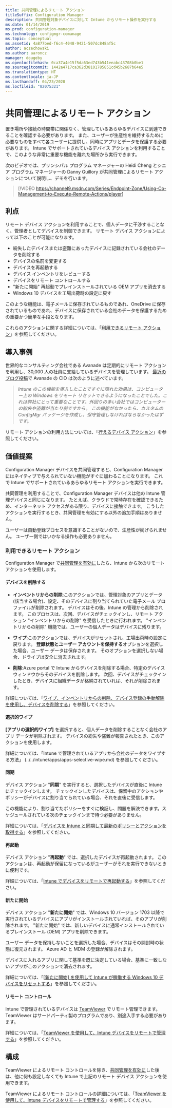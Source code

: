 ```yaml
---
title: 共同管理によるリモート アクション
titleSuffix: Configuration Manager
description: 共同管理対象デバイスに対して Intune からリモート操作を実行する
ms.date: 01/14/2019
ms.prod: configuration-manager
ms.technology: configmgr-comanage
ms.topic: conceptual
ms.assetid: 4a877bed-f6c4-4048-9421-507dc848af5c
author: aczechowski
ms.author: aaroncz
manager: dougeby
ms.openlocfilehash: 0ca37a4e15f5da63ed743b541eeabc43708b0be1
ms.sourcegitcommit: 1442a4717ca362d38101785851cd45b2687b64e5
ms.translationtype: HT
ms.contentlocale: ja-JP
ms.lasthandoff: 04/23/2020
ms.locfileid: "82075321"
---
```

# <a name="remote-actions-with-co-management"></a>共同管理によるリモート アクション

置き場所や接続の時間帯に関係なく、管理しているあらゆるデバイスに到達できることを確認する必要があります。 また、ユーザーが生産性を維持するために必要なものをすべて各ユーザーに提供し、同時にアプリとデータを保護する必要があります。 Intune でサポートされているデバイス アクションを利用することで、このような非常に重要な機能を離れた場所から実行できます。

次のビデオでは、プリンシパル プログラム マネージャーの Heidi Cheng とシニア プログラム マネージャーの Danny Guillory が共同管理によるリモート アクションについて説明し、デモを行います。

> [!VIDEO https://channel9.msdn.com/Series/Endpoint-Zone/Using-Co-Management-to-Execute-Remote-Actions/player]



## <a name="benefits"></a>利点

リモート デバイス アクションを利用することで、個人データに干渉することなく、管理者としてデバイスを制御できます。 リモート デバイス アクションによって以下のことが可能になります。 
- 紛失したデバイスまたは盗難にあったデバイスに記録されている会社のデータを削除する  
- デバイスの名前を変更する  
- デバイスを再起動する  
- デバイス インベントリをレビューする  
- デバイスをリモート コントロールする  
- "新たに開始" 再起動でプレインストールされている OEM アプリを消去する  
- Windows 10 デバイスを工場出荷時の設定に戻す  

このような機能は、電子メールに保存されているものであれ、OneDrive に保存されているものであれ、デバイスに保存されている会社のデータを保護するための重要かつ簡単な手段となります。

これらのアクションに関する詳細については、「[利用できるリモート アクション](#available-remote-actions)」を参照してください。 



## <a name="case-studies"></a>導入事例

世界的なコンサルティング会社である Avanade は定期的にリモート アクションを利用し、30,000 人の社員に支給しているデバイスを管理しています。 [最近のブログ投稿](https://www.microsoft.com/microsoft-365/blog/2018/02/07/the-future-is-on-the-other-side-of-this-bridge/)で Avanade の CIO は次のように述べています。

> *Intune のこの機能を導入したことですぐに現れた効果は、コンピューター上の Windows をリモート リセットできるようになったことでした。これは弊社にとって重要なことです。外回りの多い会社ではコンピューターの紛失や盗難が当たり前ですから。* 
> *この機能がなかったら、カスタムの ConfigMgr パッケージを作成し、保守管理しなければならなかったはずです。*

リモート アクションの利用方法については、「[行えるデバイス アクション](../../intune/remote-actions/device-management.md#available-device-actions)」を参照してください。


## <a name="value-proposition"></a>価値提案

Configuration Manager デバイスを共同管理すると、Configuration Manager にはネイティブで与えられていない機能がすぐに加わることになります。 これで Intune でサポートされているあらゆるリモート アクションを実行できます。 

共同管理を利用することで、Configuration Manager デバイスは他の Intune 管理デバイスと同じになります。 たとえば、クラウドで常時存在を確認できるため、インターネット アクセスがある限り、デバイスに接触できます。 こうしたアクションを実行するとき、共同管理を有効にする以外の追加手順はありません。

ユーザーは自動登録プロセスを意識することがないので、生産性が妨げられません。 ユーザー側ではいかなる操作も必要ありません。


### <a name="available-remote-actions"></a>利用できるリモート アクション

Configuration Manager で[共同管理を有効に](how-to-enable.md)したら、Intune から次のリモート アクションを使用します。

#### <a name="remove-devices"></a>デバイスを削除する
- **インベントリからの削除**:このアクションでは、管理対象のアプリとデータ (該当する場合)、設定、そのデバイスに割り当てられていた電子メール プロファイルが削除されます。 デバイスはその後、Intune の管理から削除されます。 このプロセスは、次回、デバイスがチェックインし、リモート アクション "インベントリからの削除" を受信したときに行われます。 "インベントリからの削除" 機能では、ユーザーの個人データはデバイスに残ります。  

- **ワイプ**:このアクションでは、デバイスがリセットされ、工場出荷時の設定に戻ります。 **登録状態とユーザー アカウントを保持する**オプションを選択した場合、ユーザー データは保存されます。 そのオプションを選択しない場合、ドライブは安全に消去されます。  

- **削除**:Azure portal で Intune からデバイスを削除する場合、特定のデバイス ウィンドウからそのデバイスを削除します。 次回、デバイスがチェックインしたとき、デバイスに組織データが格納されていれば、それが削除されます。  

詳細については、「[ワイプ、インベントリからの削除、デバイス登録の手動解除を使用し、デバイスを削除する](../../intune/remote-actions/devices-wipe.md)」を参照してください。

#### <a name="selective-wipe"></a>選択的ワイプ
<!--SCCMDocs issue 973-->
**[アプリの選択的ワイプ]** を選択すると、個人データを削除することなく会社のアプリ データが削除されます。 デバイスの紛失や盗難が報告されたとき、このアクションを使用します。 

詳細については、「Intune で管理されているアプリから会社のデータをワイプする方法」 (../../intune/apps/apps-selective-wipe.md) を参照してください。

#### <a name="sync"></a>同期
デバイス アクション "**同期**" を実行すると、選択したデバイスが直後に Intune にチェックインします。 チェックインしたデバイスは、保留中のアクションやポリシーがデバイスに割り当てられている場合、それを直後に受信します。

この機能により、割り当てたポリシーをすぐに検証し、問題を解決できます。スケジュールされている次のチェックインまで待つ必要がありません。

詳細については、「[デバイスを Intune と同期して最新のポリシーとアクションを取得する](../../intune/remote-actions/device-sync.md)」を参照してください。

#### <a name="restart"></a>再起動
デバイス アクション "**再起動**" では、選択したデバイスが再起動されます。 このアクションは、再起動が保留になっているがユーザーがそれを実行できないときに便利です。

詳細については、「[Intune でデバイスをリモートで再起動する](../../intune/remote-actions/device-restart.md)」を参照してください。

#### <a name="fresh-start"></a>新たに開始
デバイス アクション "**新たに開始**" では、Windows 10 バージョン 1703 以降で実行されているデバイスにアプリがインストールされていれば、そのアプリが削除されます。 "新たに開始" では、新しいデバイスに通常インストールされているプレインストール (OEM) アプリを削除できます。

ユーザー データを保持しないことを選択した場合、デバイスはその開封時の状態に復元されます。 Azure AD と MDM の登録が解除されます。

デバイスに入れるアプリに関して基準を既に決定している場合、基準に一致しないアプリがこのアクションで消去されます。

詳細については、「[[新たに開始] を使用して Intune が稼働する Windows 10 デバイスをリセットする](../../intune/remote-actions/device-fresh-start.md)」を参照してください。 

#### <a name="remote-control"></a>リモート コントロール
Intune で管理されているデバイスは [TeamViewer](https://www.teamviewer.com/) でリモート管理できます。 TeamViewer はサードパーティ製のプログラムであり、別途入手する必要があります。

詳細については、「[TeamViewer を使用して、Intune デバイスをリモートで管理する](../../intune/remote-actions/teamviewer-support.md)」を参照してください。



## <a name="configure"></a>構成

TeamViewer によるリモート コントロールを除き、[共同管理を有効に](how-to-enable.md)した後は、他に何も設定しなくても Intune で上記のリモート デバイス アクションを使用できます。

TeamViewer によるリモート コントロールの詳細については、「[TeamViewer を使用して、Intune デバイスをリモートで管理する](../../intune/remote-actions/teamviewer-support.md)」を参照してください。
